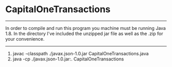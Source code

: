# CapitalOneTransactions
****************************************************************

In order to compile and run this program you machine must be running
Java 1.8. In the directory I've included the unzipped jar file as 
well as the .zip for your convenience.

*****************************************************************

1. javac -classpath ./javax.json-1.0.jar CapitalOneTransactions.java
2. java -cp ./javax.json-1.0.jar:. CapitalOneTransactions

